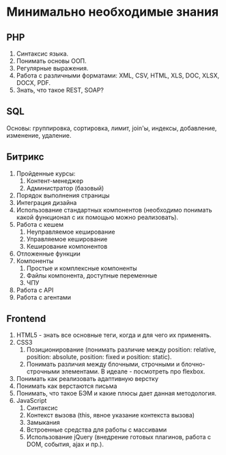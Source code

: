 # Минимально необходимые знания
## PHP
1. Синтаксис языка.
1. Понимать основы ООП.
1. Регулярные выражения.
1. Работа с различными форматами: XML, CSV, HTML, XLS, DOC, XLSX, DOCX, PDF.
1. Знать, что такое REST, SOAP?

## SQL
Основы: группировка, сортировка, лимит, join'ы, индексы, добавление, изменение, удаление.

## Битрикс
1. Пройденные курсы:
    1. Контент-менеджер
    1. Администратор (базовый)
1. Порядок выполнения страницы
1. Интеграция дизайна
1. Использование стандартных компонентов (необходимо понимать какой функционал с их помощью можно реализовать).
1. Работа с кешем
    1. Неуправляемое кеширование
    1. Управляемое кеширование
    1. Кеширование компонентов
1. Отложенные функции
1. Компоненты
    1. Простые и комплексные компоненты
    1. Файлы компонента, доступные переменные
    1. ЧПУ
1. Работа с API
1. Работа с агентами

## Frontend
1. HTML5 - знать все основные теги, когда и для чего их применять.
1. CSS3
    1. Позиционирование (понимать различие между position: relative, position: absolute, position: fixed и position: static).
    1. Понимать различия между блочными, строчными и блочно-строчными элементами. В идеале - посмотреть про flexbox.
1. Понимать как реализовать адаптивную верстку
1. Понимать как верстаются письма
1. Понимать, что такое БЭМ и какие плюсы дает данная методология.
1. JavaScript
    1. Синтаксис
    1. Контекст вызова (this, явное указание контекста вызова)
    1. Замыкания
    1. Встроенные средства для работы с массивами
    1. Использование jQuery (внедрение готовых плагинов, работа с DOM, события, ajax и пр.).
